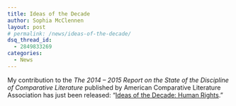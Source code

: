 ```yaml
---
title: Ideas of the Decade
author: Sophia McClennen
layout: post
# permalink: /news/ideas-of-the-decade/
dsq_thread_id:
  - 2849833269
categories:
  - News
---
```

My contribution to the *The 2014 &#8211; 2015 Report on the State of the Discipline of Comparative Literature* published by American Comparative Literature Association has just been released: &#8220;[Ideas of the Decade: Human Rights][1].&#8221;

 [1]: http://stateofthediscipline.acla.org/entry/human-rights